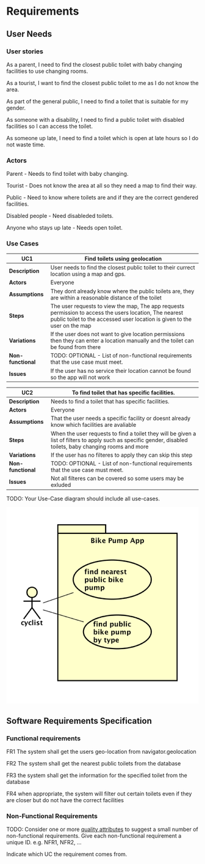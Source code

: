 # Requirements

## User Needs

### User stories
As a parent, I need to find the closest public toilet with baby changing facilities to use changing rooms.

As a tourist, I want to find the closest public toilet to me as I do not know the area.

As part of the general public, I need to find a toilet that is suitable for my gender.

As someone with a disability, I need to find a public toilet with disabled facilities so I can access the toilet.

As someone up late, I need to find a toilet which is open at late hours so I do not waste time.


### Actors
Parent - Needs to find toilet with baby changing.

Tourist - Does not know the area at all so they need a map to find their way.

Public - Need to know where toilets are and if they are the correct gendered facilities.

Disabled people - Need disableded toilets.

Anyone who stays up late - Needs open toilet.


### Use Cases
| UC1 | Find toilets using geolocation | 
| -------------------------------------- | ------------------- |
| **Description** | User needs to find the closest public toilet to their currect location using a map and gps. |
| **Actors** | Everyone |
| **Assumptions** | They dont already know where the public toilets are, they are within a reasonable distance of the toilet
| **Steps** | The user requests to view the map, The app requests permission to access the users location, The nearest public toilet to the accessed user location is given to the user on the map  |
| **Variations** | If the user does not want to give location permissions then they can enter a location manually and the toilet can be found from there |
| **Non-functional** | TODO: OPTIONAL - List of non-functional requirements that the use case must meet. |
| **Issues** | If the user has no service their location cannot be found so the app will not work |


| UC2 | To find toilet that has specific facilities. | 
| -------------------------------------- | ------------------- |
| **Description** | Needs to find a toilet that has specific facilities. |
| **Actors** | Everyone |
| **Assumptions** | That the user needs a specific facility or doesnt already know which facilities are avaliable
| **Steps** | When the user requests to find a toilet they will be given a list of filters to apply such as specific gender, disabled toilets, baby changing rooms and more |
| **Variations** | If the user has no filteres to apply they can skip this step |
| **Non-functional** | TODO: OPTIONAL - List of non-functional requirements that the use case must meet. |
| **Issues** | Not all filteres can be covered so some users may be exluded |


TODO: Your Use-Case diagram should include all use-cases.

![Insert your Use-Case Diagram Here](images/use-case.png)

## Software Requirements Specification
### Functional requirements
FR1 The system shall get the users geo-location from navigator.geolocation

FR2 The system shall get the nearest public toilets from the database

FR3 the system shall get the information for the specified toilet from the database

FR4 when appropriate, the system will filter out certain toilets even if they are closer but do not have the correct facilities


### Non-Functional Requirements
TODO: Consider one or more [quality attributes](https://en.wikipedia.org/wiki/ISO/IEC_9126) to suggest a small number of non-functional requirements.
Give each non-functional requirement a unique ID. e.g. NFR1, NFR2, ...

Indicate which UC the requirement comes from.
